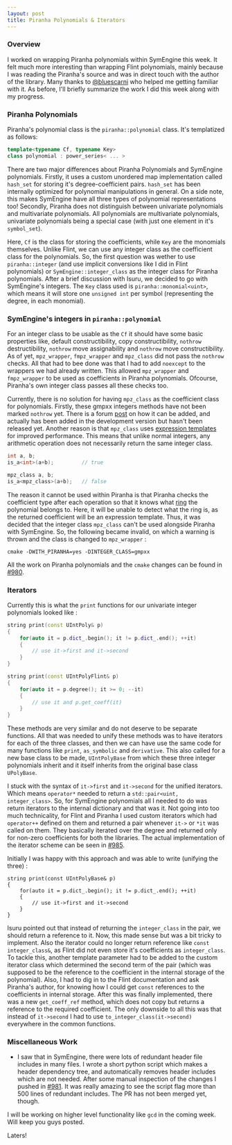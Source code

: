 ```yaml
---
layout: post
title: Piranha Polynomials & Iterators
---
```


### Overview

I worked on wrapping Piranha polynomials within SymEngine this week. It felt much more interesting than wrapping Flint polynomials, mainly because I was reading the Piranha's source and was in direct touch with the  author of the library. Many thanks to [@bluescarni](https://github.com/bluescarni) who helped me getting familiar with it. As before, I'll briefly summarize the work I did this week along with my progress.

### Piranha Polynomials

Piranha's polynomial class is the `piranha::polynomial` class. It's templatized as follows:

```c++
template<typename Cf, typename Key>
class polynomial : power_series< ... >
```

There are two major differences about Piranha Polynomials and SymEngine polynomials. Firstly, it uses a custom unordered map implementation called `hash_set` for storing it's degree-coefficient pairs. `hash_set` has been internally optimized for polynomial manipulations in general. On a side note, this makes SymEngine have all three types of polynomial representations too! Secondly, Piranha does not distinguish between univariate polynomials and multivariate polynomials. All polynomials are multivariate polynomials, univariate polynomials being a special case (with just one element in it's `symbol_set`).

Here, `Cf` is the class for storing the coefficients, while `Key` are the monomials themselves. Unlike Flint, we can use any integer class as the coefficient class for the polynomials. So, the first question was wether to use `piranha::integer` (and use implicit conversions like I did in Flint polynomials) or `SymEngine::integer_class` as the integer class for Piranha polynomials. After a brief discussion with Isuru, we decided to go with SymEngine's integers. The `Key` class used is `piranha::monomial<uint>`, which means it will store one `unsigned int` per symbol (representing the degree, in each monomial). 

### SymEngine's integers in `piranha::polynomial`

For an integer class to be usable as the `Cf` it should have some basic properties like, default constructibility, copy constructibility, `nothrow` destructibility, `nothrow` move assignability and `nothrow` move constructibility. As of yet, `mpz_wrapper`, `fmpz_wrapper` and `mpz_class` did not pass the `nothrow` checks. All that had to bee done was that I had to add `noexcept` to the wrappers we had already written. This allowed `mpz_wrapper` and `fmpz_wrapper` to be used as coefficients in Piranha polynomials. Ofcourse, Piranha's own integer class passes all these checks too.

Currently, there is no solution for having `mpz_class` as the coefficient class for polynomials. Firstly, these gmpxx integers methods have not been marked `nothrow` yet. There is a forum [post](https://gmplib.org/list-archives/gmp-devel/2016-April/004271.html) on how it can be added, and actually has been added in the development version but hasn't been released yet. Another reason  is that `mpz_class` uses [expression templates](https://en.wikipedia.org/wiki/Expression_templates) for improved performance. This means that unlike normal integers, any arithmetic operation does not necessarily return the same integer class.

```c++
int a, b;
is_a<int>(a+b); 		// true

mpz_class a, b;
is_a<mpz_class>(a+b);	// false
```

The reason it cannot be used within Piranha is that Piranha checks the coefficient type after each operation so that it knows what [ring](https://en.wikipedia.org/wiki/Polynomial_ring) the polynomial belongs to. Here, it will be unable to detect what the ring is, as the returned coefficient will be an expression template. Thus, it was decided that the integer class `mpz_class` can't be used alongside Piranha with SymEngine. So, the following became invalid, on which a warning is thrown and the class is changed to `mpz_wrapper` :

```
cmake -DWITH_PIRANHA=yes -DINTEGER_CLASS=gmpxx
```

All the work on Piranha polynomials and the `cmake` changes can be found in [#980](https://github.com/symengine/symengine/pull/980).

### Iterators

Currently this is what the `print` functions for our univariate integer polynomials looked like : 

```c++
string print(const UIntPoly& p)
{
	for(auto it = p.dict_.begin(); it != p.dict_.end(); ++it)
	{
		// use it->first and it->second
	}
}

string print(const UIntPolyFlint& p)
{
	for(auto it = p.degree(); it >= 0; --it)
	{
		// use it and p.get_coeff(it)
	}
}
```

These methods are very similar and do not deserve to be separate functions. All that was needed to unify these methods was to have iterators for each of the three classes, and then we can have use the same code for many functions like `print`, `as_symbolic` and `derivative`. This also called for a new base class to be made, `UIntPolyBase` from which these three integer polynomials inherit and it itself inherits from the original base class `UPolyBase`.

I stuck with the syntax of `it->first` and `it->second` for the unified iterators. Which means `operator*` needed to return a `std::pair<uint, integer_class>`. So, for SymEngine polynomials all I needed to do was return iterators to the internal dictionary and that was it. Not going into too much technicality, for Flint and Piranha I used custom iterators which had `operator++` defined on them and returned a pair whenever `it->` or `*it` was called on them. They basically iterated over the degree and returned only for non-zero coefficients for both the libraries. The actual implementation of the iterator scheme can be seen in [#985](https://github.com/symengine/symengine/pull/985).

Initially I was happy with this approach and was able to write (unifying the three) :

```
string print(const UIntPolyBase& p)
{
	for(auto it = p.dict_.begin(); it != p.dict_.end(); ++it)
	{
		// use it->first and it->second
	}
}
```

Isuru pointed out that instead of returning the `integer_class` in the pair, we should return a reference to it. Now, this made sense but was a bit tricky to implement. Also the iterator could no longer return reference like `const integer_class&`, as Flint did not even store it's coefficients as `integer_class`. To tackle this, another template parameter had to be added to the custom iterator class which determined the second term of the pair (which was supposed to be the reference to the coefficient in the internal storage of the polynomial). Also, I had to dig in to the Flint documentation and ask Piranha's author, for knowing how I could get `const` references to the coefficients in internal storage. After this was finally implemented, there was a new `get_coeff_ref` method, which does not copy but returns a reference to the required coefficient. The only downside to all this was that instead of `it->second` I had to use `to_integer_class(it->second)` everywhere in the common functions.

### Miscellaneous Work

- I saw that in SymEngine, there were lots of redundant header file includes in many files. I wrote a short python script which makes a header dependency tree, and automatically removes header includes which are not needed. After some manual inspection of the changes I pushed in [#981](https://github.com/symengine/symengine/pull/981). It was really amazing to see the script flag more than 500 lines of redundant includes. The PR has not been merged yet, though.

I will be working on higher level functionality like `gcd` in the coming week. Will keep you guys posted.

Laters!